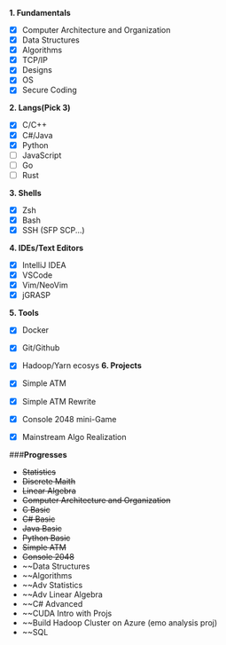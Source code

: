 **1. Fundamentals**
  - [X] Computer Architecture and Organization
  - [X] Data Structures
  - [X] Algorithms
  - [X] TCP/IP
  - [X] Designs
  - [x] OS
  - [x] Secure Coding
  
**2. Langs(Pick 3)**
  - [X] C/C++
  - [X] C#/Java
  - [X] Python
  - [ ] JavaScript
  - [ ] Go
  - [ ] Rust

**3. Shells**
  - [X] Zsh
  - [x] Bash
  - [x] SSH (SFP SCP...)
  
**4. IDEs/Text Editors**
  - [X] IntelliJ IDEA
  - [X] VSCode
  - [x] Vim/NeoVim
  - [x] jGRASP

**5. Tools**
  - [x] Docker
  - [X] Git/Github
  - [x] Hadoop/Yarn ecosys
**6. Projects**
  - [X] Simple ATM
  - [X] Simple ATM Rewrite
  - [X] Console 2048 mini-Game
  - [X] Mainstream Algo Realization
  
  
  
###**Progresses**

- ~~Statistics~~
- ~~Discrete Maith~~
- ~~Linear Algebra~~
- ~~Computer Architecture and Organization~~
- ~~C Basic~~
- ~~C# Basic~~
- ~~Java Basic~~
- ~~Python Basic~~
- ~~Simple ATM~~
- ~~Console 2048~~
- ~~Data Structures 
- ~~Algorithms 
- ~~Adv Statistics 
- ~~Adv Linear Algebra 
- ~~C# Advanced 
- ~~CUDA Intro with Projs
- ~~Build Hadoop Cluster on Azure (emo analysis proj)
- ~~SQL
